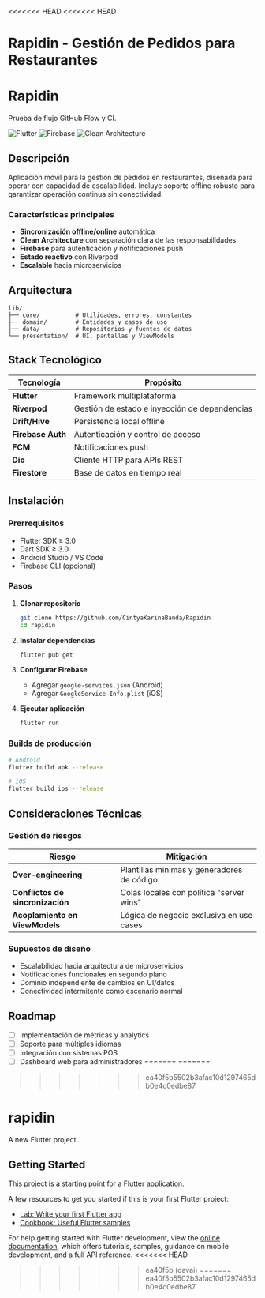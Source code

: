 <<<<<<< HEAD
<<<<<<< HEAD
# Rapidin - Gestión de Pedidos para Restaurantes
# Rapidin
Prueba de flujo GitHub Flow y CI.

![Flutter](https://img.shields.io/badge/Flutter-02569B?style=flat&logo=flutter&logoColor=white)
![Firebase](https://img.shields.io/badge/Firebase-FFCA28?style=flat&logo=firebase&logoColor=black)
![Clean Architecture](https://img.shields.io/badge/Architecture-Clean-blue)

## Descripción

Aplicación móvil para la gestión de pedidos en restaurantes, diseñada para operar con capacidad de escalabilidad. Incluye soporte offline robusto para garantizar operación continua sin conectividad.

### Características principales
- **Sincronización offline/online** automática
- **Clean Architecture** con separación clara de las responsabilidades
- **Firebase** para autenticación y notificaciones push
- **Estado reactivo** con Riverpod
- **Escalable** hacia microservicios

## Arquitectura

```
lib/
├── core/          # Utilidades, errores, constantes
├── domain/        # Entidades y casos de uso
├── data/          # Repositorios y fuentes de datos
└── presentation/  # UI, pantallas y ViewModels
```

## Stack Tecnológico

| Tecnología | Propósito |
|------------|----------|
| **Flutter** | Framework multiplataforma |
| **Riverpod** | Gestión de estado e inyección de dependencias |
| **Drift/Hive** | Persistencia local offline |
| **Firebase Auth** | Autenticación y control de acceso |
| **FCM** | Notificaciones push |
| **Dio** | Cliente HTTP para APIs REST |
| **Firestore** | Base de datos en tiempo real |

## Instalación

### Prerrequisitos
- Flutter SDK ≥ 3.0
- Dart SDK ≥ 3.0
- Android Studio / VS Code
- Firebase CLI (opcional)

### Pasos

1. **Clonar repositorio**
   ```bash
   git clone https://github.com/CintyaKarinaBanda/Rapidin
   cd rapidin
   ```

2. **Instalar dependencias**
   ```bash
   flutter pub get
   ```

3. **Configurar Firebase**
   - Agregar `google-services.json` (Android)
   - Agregar `GoogleService-Info.plist` (iOS)

4. **Ejecutar aplicación**
   ```bash
   flutter run
   ```

### Builds de producción

```bash
# Android
flutter build apk --release

# iOS
flutter build ios --release
```

## Consideraciones Técnicas

### Gestión de riesgos

| Riesgo | Mitigación |
|--------|------------|
| **Over-engineering** | Plantillas mínimas y generadores de código |
| **Conflictos de sincronización** | Colas locales con política "server wins" |
| **Acoplamiento en ViewModels** | Lógica de negocio exclusiva en use cases |

### Supuestos de diseño

- Escalabilidad hacia arquitectura de microservicios
- Notificaciones funcionales en segundo plano
- Dominio independiente de cambios en UI/datos
- Conectividad intermitente como escenario normal

## Roadmap

- [ ] Implementación de métricas y analytics
- [ ] Soporte para múltiples idiomas
- [ ] Integración con sistemas POS
- [ ] Dashboard web para administradores
=======
=======
>>>>>>> ea40f5b5502b3afac10d1297465db0e4c0edbe87
# rapidin

A new Flutter project.

## Getting Started

This project is a starting point for a Flutter application.

A few resources to get you started if this is your first Flutter project:

- [Lab: Write your first Flutter app](https://docs.flutter.dev/get-started/codelab)
- [Cookbook: Useful Flutter samples](https://docs.flutter.dev/cookbook)

For help getting started with Flutter development, view the
[online documentation](https://docs.flutter.dev/), which offers tutorials,
samples, guidance on mobile development, and a full API reference.
<<<<<<< HEAD
>>>>>>> ea40f5b (davai)
=======
>>>>>>> ea40f5b5502b3afac10d1297465db0e4c0edbe87
